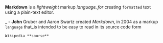 **Markdown** is a _lightweight_ markup _language_for_ creating `formatted` text using a plain-text editor.

_ - **John** Gruber and Aaron Swartz created _Markdown_, in 2004 as a markup `language` that_is intended to be easy to read in its source code form

```
Wikipedia **sourse**
```